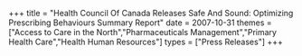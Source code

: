 +++
title = "Health Council Of Canada Releases Safe And Sound: Optimizing Prescribing Behaviours Summary Report"
date = 2007-10-31
themes = ["Access to Care in the North","Pharmaceuticals Management","Primary Health Care","Health Human Resources"]
types = ["Press Releases"]
+++
